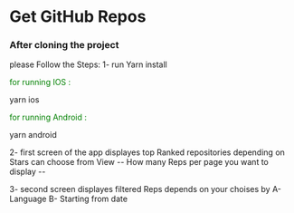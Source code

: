 <h1>Get GitHub Repos</h1>

<h3>After cloning the project</h3>

please Follow the Steps:
1- run Yarn install
<p style="color:green;">for running IOS :</p> yarn ios
<p style="color:green;">for running Android :</p> yarn android

2- first screen of the app
displayes top Ranked repositories depending on Stars
can choose from View -- How many Reps per page you want to display --

3- second screen
displayes filtered Reps depends on your choises by
A- Language
B- Starting from date
